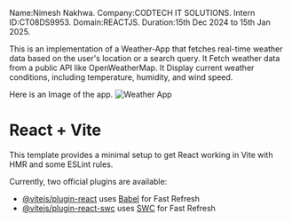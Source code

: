 Name:Nimesh Nakhwa. 
Company:CODTECH IT SOLUTIONS. 
Intern ID:CT08DS9953. 
Domain:REACTJS. 
Duration:15th Dec 2024 to 15th Jan 2025.

This is an implementation of a Weather-App that fetches real-time weather data based on the user's location or a search query.
It Fetch weather data from a public API like OpenWeatherMap.
It Display current weather conditions, including temperature, humidity, and wind speed.

Here is an Image of the app.
![Weather App](https://github.com/user-attachments/assets/677f630f-fdfa-4f5c-9fe4-14e6dbcc0745)



# React + Vite

This template provides a minimal setup to get React working in Vite with HMR and some ESLint rules.

Currently, two official plugins are available:

- [@vitejs/plugin-react](https://github.com/vitejs/vite-plugin-react/blob/main/packages/plugin-react/README.md) uses [Babel](https://babeljs.io/) for Fast Refresh
- [@vitejs/plugin-react-swc](https://github.com/vitejs/vite-plugin-react-swc) uses [SWC](https://swc.rs/) for Fast Refresh
